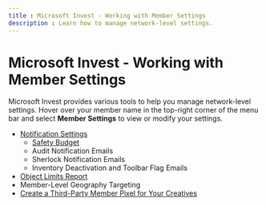```yaml
---
title : Microsoft Invest - Working with Member Settings
description : Learn how to manage network-level settings.
---
```


# Microsoft Invest - Working with Member Settings

Microsoft Invest provides various tools to help you manage network-level settings. Hover over your member name in the top-right corner of
the menu bar and select **Member Settings** to view or modify your settings.

- [Notification Settings](managing-notification-recipients.md)
  - [Safety Budget](capping-daily-spend-on-third-party-inventory-safety-budget.md)</a>
  - Audit Notification Emails
  - Sherlock Notification Emails
  - Inventory Deactivation and Toolbar Flag Emails
- [Object Limits Report](viewing-your-object-limits.md)
- Member-Level Geography Targeting
- [Create a Third-Party Member Pixel for Your Creatives](create-a-third-party-network-pixel-for-your-creatives.md)

